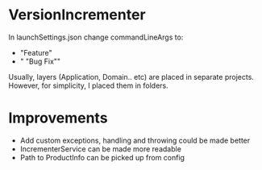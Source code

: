 # VersionIncrementer

In launchSettings.json change commandLineArgs to:
- "Feature"
- " \"Bug Fix\""

Usually, layers (Application, Domain.. etc) are placed in separate projects. However, for simplicity, I placed them in folders. 

# Improvements
- Add custom exceptions, handling and throwing could be made better
- IncrementerService can be made more readable
- Path to ProductInfo can be picked up from config
